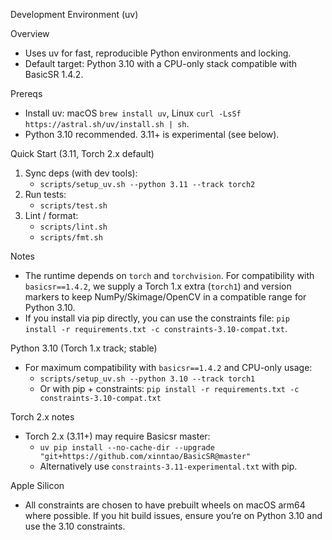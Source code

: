 Development Environment (uv)

Overview
- Uses uv for fast, reproducible Python environments and locking.
- Default target: Python 3.10 with a CPU-only stack compatible with BasicSR 1.4.2.

Prereqs
- Install uv: macOS `brew install uv`, Linux `curl -LsSf https://astral.sh/uv/install.sh | sh`.
- Python 3.10 recommended. 3.11+ is experimental (see below).

Quick Start (3.11, Torch 2.x default)
1) Sync deps (with dev tools):
   - `scripts/setup_uv.sh --python 3.11 --track torch2`
2) Run tests:
   - `scripts/test.sh`
3) Lint / format:
   - `scripts/lint.sh`
   - `scripts/fmt.sh`

Notes
- The runtime depends on `torch` and `torchvision`. For compatibility with `basicsr==1.4.2`, we supply a Torch 1.x extra (`torch1`) and version markers to keep NumPy/Skimage/OpenCV in a compatible range for Python 3.10.
- If you install via pip directly, you can use the constraints file: `pip install -r requirements.txt -c constraints-3.10-compat.txt`.

Python 3.10 (Torch 1.x track; stable)
- For maximum compatibility with `basicsr==1.4.2` and CPU-only usage:
  - `scripts/setup_uv.sh --python 3.10 --track torch1`
  - Or with pip + constraints: `pip install -r requirements.txt -c constraints-3.10-compat.txt`

Torch 2.x notes
- Torch 2.x (3.11+) may require Basicsr master:
  - `uv pip install --no-cache-dir --upgrade "git+https://github.com/xinntao/BasicSR@master"`
  - Alternatively use `constraints-3.11-experimental.txt` with pip.

Apple Silicon
- All constraints are chosen to have prebuilt wheels on macOS arm64 where possible. If you hit build issues, ensure you’re on Python 3.10 and use the 3.10 constraints.
